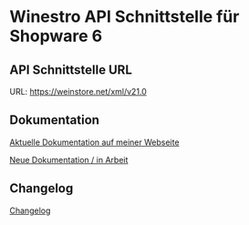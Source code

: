 # Winestro API Schnittstelle für Shopware 6

## API Schnittstelle URL

URL: https://weinstore.net/xml/v21.0

## Dokumentation

[Aktuelle Dokumentation auf meiner Webseite](https://www.sumedia-webdesign.de/sumedia-wbo/artikelnummer.html)

[Neue Dokumentation / in Arbeit](https://sumedia-webdesign.atlassian.net/wiki/spaces/WINESTRO/overview)

## Changelog

[Changelog](https://www.sumedia-webdesign.de/sumedia-wbo/changelog.html)
